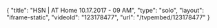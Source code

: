 {
    "title": "HSN | AT Home 10.17.2017 - 09 AM",
    "type": "solo",
    "layout": "iframe-static",
    "videoId": "123178477",
    "url": "\/tvpembed\/123178477"
}